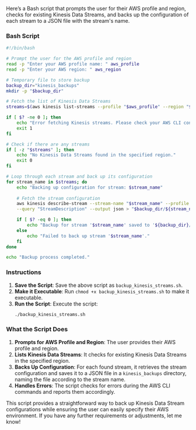 Here’s a Bash script that prompts the user for their AWS profile and region, checks for existing Kinesis Data Streams, and backs up the configuration of each stream to a JSON file with the stream's name.

### Bash Script

```bash
#!/bin/bash

# Prompt the user for the AWS profile and region
read -p "Enter your AWS profile name: " aws_profile
read -p "Enter your AWS region: " aws_region

# Temporary file to store backup
backup_dir="kinesis_backups"
mkdir -p "$backup_dir"

# Fetch the list of Kinesis Data Streams
streams=$(aws kinesis list-streams --profile "$aws_profile" --region "$aws_region" --query 'StreamNames[*]' --output text)

if [ $? -ne 0 ]; then
    echo "Error fetching Kinesis streams. Please check your AWS CLI configuration."
    exit 1
fi

# Check if there are any streams
if [ -z "$streams" ]; then
    echo "No Kinesis Data Streams found in the specified region."
    exit 0
fi

# Loop through each stream and back up its configuration
for stream_name in $streams; do
    echo "Backing up configuration for stream: $stream_name"
    
    # Fetch the stream configuration
    aws kinesis describe-stream --stream-name "$stream_name" --profile "$aws_profile" --region "$aws_region" \
    --query "StreamDescription" --output json > "$backup_dir/${stream_name}_backup.json"

    if [ $? -eq 0 ]; then
        echo "Backup for stream '$stream_name' saved to '${backup_dir}/${stream_name}_backup.json'."
    else
        echo "Failed to back up stream '$stream_name'."
    fi
done

echo "Backup process completed."
```

### Instructions

1. **Save the Script**: Save the above script as `backup_kinesis_streams.sh`.
2. **Make it Executable**: Run `chmod +x backup_kinesis_streams.sh` to make it executable.
3. **Run the Script**: Execute the script:
   ```bash
   ./backup_kinesis_streams.sh
   ```

### What the Script Does

1. **Prompts for AWS Profile and Region**: The user provides their AWS profile and region.
2. **Lists Kinesis Data Streams**: It checks for existing Kinesis Data Streams in the specified region.
3. **Backs Up Configuration**: For each found stream, it retrieves the stream configuration and saves it to a JSON file in a `kinesis_backups` directory, naming the file according to the stream name.
4. **Handles Errors**: The script checks for errors during the AWS CLI commands and reports them accordingly.

This script provides a straightforward way to back up Kinesis Data Stream configurations while ensuring the user can easily specify their AWS environment. If you have any further requirements or adjustments, let me know!
